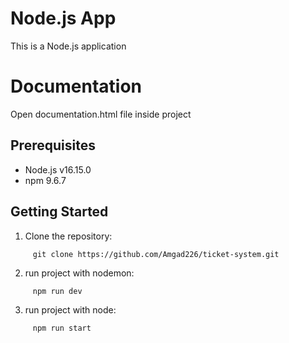 # Node.js App

This is a Node.js application

# Documentation

Open documentation.html file inside project 

## Prerequisites

- Node.js v16.15.0
- npm 9.6.7

## Getting Started

1. Clone the repository:
  ```shell
       git clone https://github.com/Amgad226/ticket-system.git
  ```
2. run project with nodemon:
  ```shell
       npm run dev 
  ```
 
  3. run project with node:
  ```shell
       npm run start  
  ```